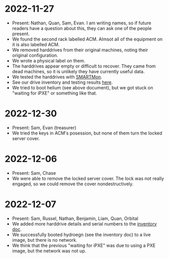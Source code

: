 # 2022-11-27

- Present: Nathan, Quan, Sam, Evan. I am writing names, so if future readers have a question about this, they can ask one of the people present.
- We found the second rack labelled ACM. Almsot all of the equipment on it is also labelled ACM.
- We removed harddrives from their original machines, noting their original configuration.
- We wrote a physical label on them.
- The harddrives appear empty or difficult to recover. They came from dead machines, so it is unlikely they have currently useful data.
- We tested the harddrives with [SMARTMon](https://wiki.archlinux.org/title/Smart).
- See our drive inventory and testing results [here](https://docs.google.com/spreadsheets/d/1Mex7f6qN9uSypg3oOCucHvvdE0HO6KnUJdlAhtJ2QbY).
- We tried to boot helium (see above document), but we got stuck on "waiting for iPXE" or something like that.

# 2022-12-30

- Present: Sam, Evan (treasurer)
- We tried the keys in ACM's posession, but none of them turn the locked server cover.

# 2022-12-06

- Present: Sam, Chase
- We were able to remove the locked server cover. The lock was not really engaged, so we could remove the cover nondestructively.

# 2022-12-07

- Present: Sam, Russel, Nathan, Benjamin, Liam, Quan, Orbital
- We added more harddrive details and serial numbers to the [inventory doc](https://docs.google.com/spreadsheets/d/1Mex7f6qN9uSypg3oOCucHvvdE0HO6KnUJdlAhtJ2QbY).
- We successfully booted hydroegn (see the inventory doc) to a live image, but there is no network.
- We think that the previous "waiting for iPXE" was due to using a PXE image, but the network was not up.